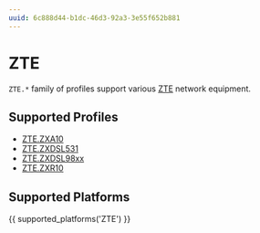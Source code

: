 ```yaml
---
uuid: 6c888d44-b1dc-46d3-92a3-3e55f652b881
---
```

# ZTE

`ZTE.*` family of profiles support various [ZTE](http://wwwen.zte.com.cn/)
network equipment.

## Supported Profiles

- [ZTE.ZXA10](ZTE.ZXA10.md)
- [ZTE.ZXDSL531](ZTE.ZXDSL531.md)
- [ZTE.ZXDSL98xx](ZTE.ZXDSL98xx.md)
- [ZTE.ZXR10](ZTE.ZXR10.md)

## Supported Platforms

{{ supported_platforms('ZTE') }}
